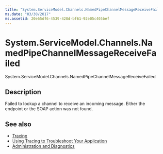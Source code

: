 ```yaml
---
title: "System.ServiceModel.Channels.NamedPipeChannelMessageReceiveFailed"
ms.date: "03/30/2017"
ms.assetid: 20e65df6-4539-428d-bf61-92e05c405bef
---
```

# System.ServiceModel.Channels.NamedPipeChannelMessageReceiveFailed
System.ServiceModel.Channels.NamedPipeChannelMessageReceiveFailed  
  
## Description  
 Failed to lookup a channel to receive an incoming message. Either the endpoint or the SOAP action was not found.  
  
## See also

- [Tracing](../../../../../docs/framework/wcf/diagnostics/tracing/index.md)
- [Using Tracing to Troubleshoot Your Application](../../../../../docs/framework/wcf/diagnostics/tracing/using-tracing-to-troubleshoot-your-application.md)
- [Administration and Diagnostics](../../../../../docs/framework/wcf/diagnostics/index.md)
